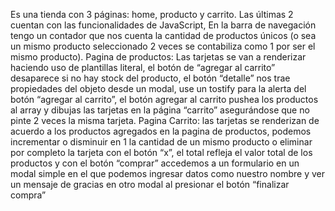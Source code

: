 Es una tienda con 3 páginas: home, producto y carrito. Las últimas 2 cuentan con las funcionalidades de JavaScript, En la barra de navegación tengo un contador que nos cuenta la cantidad de productos únicos (o sea un mismo producto seleccionado 2 veces se contabiliza como 1 por ser el mismo producto).
Pagina de productos: Las tarjetas se van a renderizar haciendo uso de plantillas literal, el botón de “agregar al carrito” desaparece si no hay stock del producto, el botón “detalle” nos trae propiedades del objeto desde un modal, use un tostify para la alerta del botón “agregar al carrito”, el botón agregar al carrito pushea los productos al array y dibujas las tarjetas en la página “carrito” asegurándose que no pinte 2 veces la misma tarjeta.
Pagina Carrito: las tarjetas se renderizan de acuerdo a los productos agregados en la pagina de productos, podemos incrementar o disminuir en 1 la cantidad de un mismo producto o eliminar por completo la tarjeta con el botón “x”, el total refleja el valor total de los productos y con el botón “comprar” accedemos a un formulario en un modal simple en el que podemos ingresar datos como nuestro nombre y ver un mensaje de gracias en otro modal al presionar el botón “finalizar compra”

